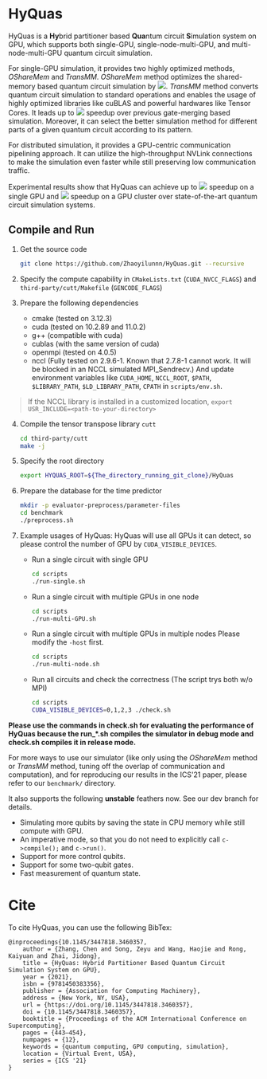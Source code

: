 # HyQuas

HyQuas is a **Hy**brid partitioner based **Qua**ntum circuit **S**imulation system on GPU, which supports both single-GPU, single-node-multi-GPU, and multi-node-multi-GPU quantum circuit simulation.

For single-GPU simulation, it provides two highly optimized methods, _OShareMem_ and _TransMM_. _OShareMem_ method optimizes the shared-memory based quantum circuit simulation by <img src="https://render.githubusercontent.com/render/math?math=2.67 \times">. _TransMM_ method converts quantum circuit simulation to standard operations and enables the usage of highly optimized libraries like cuBLAS and powerful hardwares like Tensor Cores. It leads up to <img src="https://render.githubusercontent.com/render/math?math=8.43 \times"> speedup over previous gate-merging based simulation. Moreover, it can select the better simulation method for different parts of a given quantum circuit according to its pattern.

For distributed simulation, it provides a GPU-centric communication pipelining approach. It can utilize the high-throughput NVLink connections to make the simulation even faster while still preserving low communication traffic.

Experimental results show that HyQuas can achieve up to <img src="https://render.githubusercontent.com/render/math?math=10.71 \times"> speedup on a single GPU and <img src="https://render.githubusercontent.com/render/math?math=227 \times"> speedup on a GPU cluster over state-of-the-art quantum circuit simulation systems.

## Compile and Run

1. Get the source code

   ```bash
   git clone https://github.com/Zhaoyilunnn/HyQuas.git --recursive
   ```

2. Specify the compute capability in `CMakeLists.txt` (`CUDA_NVCC_FLAGS`) and `third-party/cutt/Makefile` (`GENCODE_FLAGS`)

3. Prepare the following dependencies

   - cmake (tested on 3.12.3)
   - cuda (tested on 10.2.89 and 11.0.2)
   - g++ (compatible with cuda)
   - cublas (with the same version of cuda)
   - openmpi (tested on 4.0.5)
   - nccl (Fully tested on 2.9.6-1. Known that 2.7.8-1 cannot work. It will be blocked in an NCCL simulated MPI_Sendrecv.)
     And update environment variables like `CUDA_HOME`, `NCCL_ROOT`, `$PATH`, `$LIBRARY_PATH`, `$LD_LIBRARY_PATH`, `CPATH` in `scripts/env.sh`.

> If the NCCL library is installed in a customized location, `export USR_INCLUDE=<path-to-your-directory>`

4. Compile the tensor transpose library `cutt`

   ```bash
   cd third-party/cutt
   make -j
   ```

5. Specify the root directory

   ```bash
   export HYQUAS_ROOT=${The_directory_running_git_clone}/HyQuas
   ```

6. Prepare the database for the time predictor

   ```bash
   mkdir -p evaluator-preprocess/parameter-files
   cd benchmark
   ./preprocess.sh
   ```

7. Example usages of HyQuas:
   HyQuas will use all GPUs it can detect, so please control the number of GPU by `CUDA_VISIBLE_DEVICES`.

   - Run a single circuit with single GPU

     ```bash
     cd scripts
     ./run-single.sh
     ```

   - Run a single circuit with multiple GPUs in one node

     ```bash
     cd scripts
     ./run-multi-GPU.sh
     ```

   - Run a single circuit with multiple GPUs in multiple nodes
     Please modify the `-host` first.

     ```bash
     cd scripts
     ./run-multi-node.sh
     ```

   - Run all circuits and check the correctness (The script trys both w/o MPI)
     ```bash
     cd scripts
     CUDA_VISIBLE_DEVICES=0,1,2,3 ./check.sh
     ```

**Please use the commands in check.sh for evaluating the performance of HyQuas because the run\_\*.sh compiles the simulator in debug mode and check.sh compiles it in release mode.**

For more ways to use our simulator (like only using the _OShareMem_ method or _TransMM_ method, tuning off the overlap of communication and computation), and for reproducing our results in the ICS'21 paper, please refer to our `benchmark/` directory.

It also supports the following **unstable** feathers now. See our dev branch for details.

- Simulating more qubits by saving the state in CPU memory while still compute with GPU.
- An imperative mode, so that you do not need to explicitly call `c->compile();` and `c->run()`.
- Support for more control qubits.
- Support for some two-qubit gates.
- Fast measurement of quantum state.

# Cite

To cite HyQuas, you can use the following BibTex:

```
@inproceedings{10.1145/3447818.3460357,
    author = {Zhang, Chen and Song, Zeyu and Wang, Haojie and Rong, Kaiyuan and Zhai, Jidong},
    title = {HyQuas: Hybrid Partitioner Based Quantum Circuit Simulation System on GPU},
    year = {2021},
    isbn = {9781450383356},
    publisher = {Association for Computing Machinery},
    address = {New York, NY, USA},
    url = {https://doi.org/10.1145/3447818.3460357},
    doi = {10.1145/3447818.3460357},
    booktitle = {Proceedings of the ACM International Conference on Supercomputing},
    pages = {443–454},
    numpages = {12},
    keywords = {quantum computing, GPU computing, simulation},
    location = {Virtual Event, USA},
    series = {ICS '21}
}

```
